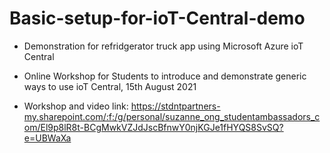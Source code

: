 # Basic-setup-for-ioT-Central-demo

- Demonstration for refridgerator truck app using Microsoft Azure ioT Central
- Online Workshop for Students to introduce and demonstrate generic ways to use ioT Central, 15th August 2021

- Workshop and video link: https://stdntpartners-my.sharepoint.com/:f:/g/personal/suzanne_ong_studentambassadors_com/El9p8lR8t-BCgMwkVZJdJscBfnwY0njKGJe1fHYQS8SvSQ?e=UBWaXa

